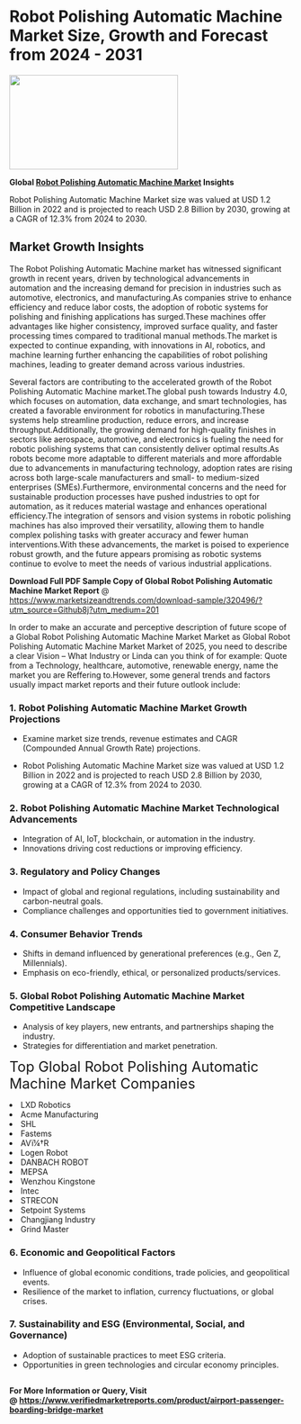 <H1>Robot Polishing Automatic Machine Market Size, Growth and Forecast from 2024 - 2031</H1><img class="aligncenter size-medium wp-image-584254" src="https://thirdeyenews.in/wp-content/uploads/2024/09/Global-Market-Research-300x168.jpeg" alt="" width="300" height="168" /><p><strong>Global&nbsp;<a href="https://www.marketsizeandtrends.com/download-sample/320496/?utm_source=Github8j?utm_medium=201">Robot Polishing Automatic Machine Market</a> Insights</strong></p><p>Robot Polishing Automatic Machine Market size was valued at USD 1.2 Billion in 2022 and is projected to reach USD 2.8 Billion by 2030, growing at a CAGR of 12.3% from 2024 to 2030.</p><p><h2>Market Growth Insights</h2> <p>The Robot Polishing Automatic Machine market has witnessed significant growth in recent years, driven by technological advancements in automation and the increasing demand for precision in industries such as automotive, electronics, and manufacturing.As companies strive to enhance efficiency and reduce labor costs, the adoption of robotic systems for polishing and finishing applications has surged.These machines offer advantages like higher consistency, improved surface quality, and faster processing times compared to traditional manual methods.The market is expected to continue expanding, with innovations in AI, robotics, and machine learning further enhancing the capabilities of robot polishing machines, leading to greater demand across various industries.</p> <p>Several factors are contributing to the accelerated growth of the Robot Polishing Automatic Machine market.The global push towards Industry 4.0, which focuses on automation, data exchange, and smart technologies, has created a favorable environment for robotics in manufacturing.These systems help streamline production, reduce errors, and increase throughput.Additionally, the growing demand for high-quality finishes in sectors like aerospace, automotive, and electronics is fueling the need for robotic polishing systems that can consistently deliver optimal results.As robots become more adaptable to different materials and more affordable due to advancements in manufacturing technology, adoption rates are rising across both large-scale manufacturers and small- to medium-sized enterprises (SMEs).Furthermore, environmental concerns and the need for sustainable production processes have pushed industries to opt for automation, as it reduces material wastage and enhances operational efficiency.The integration of sensors and vision systems in robotic polishing machines has also improved their versatility, allowing them to handle complex polishing tasks with greater accuracy and fewer human interventions.With these advancements, the market is poised to experience robust growth, and the future appears promising as robotic systems continue to evolve to meet the needs of various industrial applications.</p> <p><span class=""><strong>Download Full PDF Sample Copy of Global Robot Polishing Automatic Machine Market Report</strong> @ <a href="https://www.marketsizeandtrends.com/download-sample/320496/?utm_source=Github8j?utm_medium=201" target="_blank">https://www.marketsizeandtrends.com/download-sample/320496/?utm_source=Github8j?utm_medium=201</a></span></p><p>In order to make an accurate and perceptive description of future scope of a Global&nbsp;Robot Polishing Automatic Machine Market Market as Global&nbsp;Robot Polishing Automatic Machine Market Market of 2025, you need to describe a clear Vision &ndash; What Industry or Linda can you think of for example: Quote from a Technology, healthcare, automotive, renewable energy, name the market you are Reffering to.However, some general trends and factors usually impact market reports and their future outlook include:</p><h3>1.&nbsp;<strong>Robot Polishing Automatic Machine Market Growth Projections</strong></h3><ul><li>Examine market size trends, revenue estimates and CAGR (Compounded Annual Growth Rate) projections.</li><li><p>Robot Polishing Automatic Machine Market size was valued at USD 1.2 Billion in 2022 and is projected to reach USD 2.8 Billion by 2030, growing at a CAGR of 12.3% from 2024 to 2030.</p></li></ul><h3>2.&nbsp;<strong>Robot Polishing Automatic Machine Market Technological Advancements</strong></h3><ul><li>Integration of AI, IoT, blockchain, or automation in the industry.</li><li>Innovations driving cost reductions or improving efficiency.</li></ul><h3>3.&nbsp;<strong>Regulatory and Policy Changes</strong></h3><ul><li>Impact of global and regional regulations, including sustainability and carbon-neutral goals.</li><li>Compliance challenges and opportunities tied to government initiatives.</li></ul><h3>4.&nbsp;<strong>Consumer Behavior Trends</strong></h3><ul><li>Shifts in demand influenced by generational preferences (e.g., Gen Z, Millennials).</li><li>Emphasis on eco-friendly, ethical, or personalized products/services.</li></ul><h3>5.&nbsp;<strong>Global Robot Polishing Automatic Machine Market Competitive Landscape</strong></h3><ul><li>Analysis of key players, new entrants, and partnerships shaping the industry.</li><li>Strategies for differentiation and market penetration.</li></ul><p data-pm-slice="1 1 []"><span style="color: inherit; font-family: inherit; font-size: 25px;">Top Global Robot Polishing Automatic Machine Market Companies</span></p><div class="" data-test-id=""><p><li>LXD Robotics</li><li> Acme Manufacturing</li><li> SHL</li><li> Fastems</li><li> AVï¼†R</li><li> Logen Robot</li><li> DANBACH ROBOT</li><li> MEPSA</li><li> Wenzhou Kingstone</li><li> Intec</li><li> STRECON</li><li> Setpoint Systems</li><li> Changjiang Industry</li><li> Grind Master</li></p></div><h3>6.&nbsp;<strong>Economic and Geopolitical Factors</strong></h3><ul><li>Influence of global economic conditions, trade policies, and geopolitical events.</li><li>Resilience of the market to inflation, currency fluctuations, or global crises.</li></ul><h3>7.&nbsp;<strong>Sustainability and ESG (Environmental, Social, and Governance)</strong></h3><ul><li>Adoption of sustainable practices to meet ESG criteria.</li><li>Opportunities in green technologies and circular economy principles.</li></ul><h2><strong style="font-size: 14px;">For More Information or Query, Visit @&nbsp;</strong><a style="background-color: #ffffff; font-size: 14px;" href="https://www.marketsizeandtrends.com/report/robot-polishing-automatic-machine-market/" target="_blank">https://www.verifiedmarketreports.com/product/airport-passenger-boarding-bridge-market</a></h2>